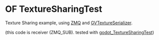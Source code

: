 # OF TextureSharingTest

Texture Sharing example, using [ZMQ](https://github.com/funatsufumiya/ofxZmq) and [GVTextureSerializer](https://github.com/funatsufumiya/ofxGVTextureSerializer).

(this code is receiver (ZMQ_SUB). tested with [godot_TextureSharingTest](https://github.com/funatsufumiya/godot_TextureSharingTest))
